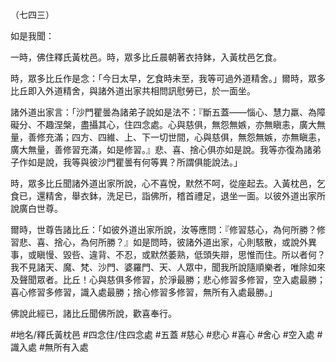 （七四三）

如是我聞：

一時，佛住釋氏黃枕邑。時，眾多比丘晨朝著衣持鉢，入黃枕邑乞食。

時，眾多比丘作是念：「今日太早，乞食時未至，我等可過外道精舍。」爾時，眾多比丘即入外道精舍，與諸外道出家共相問訊慰勞已，於一面坐。

諸外道出家言：「沙門瞿曇為諸弟子說如是法不：『斷五蓋——惱心、慧力羸、為障礙分、不趣涅槃，盡攝其心，住四念處。心與慈俱，無怨無嫉，亦無瞋恚，廣大無量，善修充滿；四方、四維、上、下一切世間，心與慈俱，無怨無嫉，亦無瞋恚，廣大無量，善修習充滿，如是修習。』悲、喜、捨心俱亦如是說。我等亦復為諸弟子作如是說，我等與彼沙門瞿曇有何等異？所謂俱能說法。」

時，眾多比丘聞諸外道出家所說，心不喜悅，默然不呵，從座起去。入黃枕邑，乞食已，還精舍，舉衣鉢，洗足已，詣佛所，稽首禮足，退坐一面。以彼外道出家所說廣白世尊。

爾時，世尊告諸比丘：「如彼外道出家所說，汝等應問：『修習慈心，為何所勝？修習悲、喜、捨心，為何所勝？』如是問時，彼諸外道出家，心則駭散，或說外異事，或瞋慢、毀呰、違背、不忍，或默然萎熟，低頭失辯，思惟而住。所以者何？我不見諸天、魔、梵、沙門、婆羅門、天、人眾中，聞我所說隨順樂者，唯除如來及聲聞眾者。比丘！心與慈俱多修習，於淨最勝；悲心修習多修習，空入處最勝；喜心修習多修習，識入處最勝；捨心修習多修習，無所有入處最勝。」

佛說此經已，諸比丘聞佛所說，歡喜奉行。

#地名/釋氏黃枕邑
#四念住/住四念處
#五蓋
#慈心
#悲心
#喜心
#舍心
#空入處
#識入處
#無所有入處
